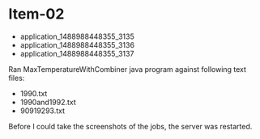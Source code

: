Item-02
=======
* application_1488988448355_3135
* application_1488988448355_3136
* application_1488988448355_3137

Ran MaxTemperatureWithCombiner java program against following text files:
* 1990.txt
* 1990and1992.txt
* 90919293.txt 

Before I could take the screenshots of the jobs, the server was restarted.
